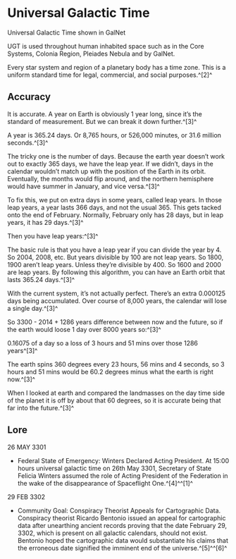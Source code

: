 # Universal Galactic Time
Universal Galactic Time shown in GalNet
 		 	 

UGT is used throughout human inhabited space such as in the Core Systems, Colonia Region, Pleiades Nebula and by GalNet.

Every star system and region of a planetary body has a time zone. This is a uniform standard time for legal, commercial, and social purposes.^[2]^

## Accuracy

It is accurate. A year on Earth is obviously 1 year long, since it’s the standard of measurement. But we can break it down further.^[3]^

A year is 365.24 days. Or 8,765 hours, or 526,000 minutes, or 31.6 million seconds.^[3]^ 

The tricky one is the number of days. Because the earth year doesn’t work out to exactly 365 days, we have the leap year. If we didn’t, days in the calendar wouldn’t match up with the position of the Earth in its orbit. Eventually, the months would flip around, and the northern hemisphere would have summer in January, and vice versa.^[3]^

To fix this, we put on extra days in some years, called leap years. In those leap years, a year lasts 366 days, and not the usual 365. This gets tacked onto the end of February. Normally, February only has 28 days, but in leap years, it has 29 days.^[3]^

Then you have leap years:^[3]^

The basic rule is that you have a leap year if you can divide the year by 4. So 2004, 2008, etc. But years divisible by 100 are not leap years. So 1800, 1900 aren’t leap years. Unless they’re divisible by 400. So 1600 and 2000 are leap years. By following this algorithm, you can have an Earth orbit that lasts 365.24 days.^[3]^

With the current system, it’s not actually perfect. There’s an extra 0.000125 days being accumulated. Over course of 8,000 years, the calendar will lose a single day.^[3]^

So 3300 - 2014 + 1286 years difference between now and the future, so if the earth would loose 1 day over 8000 years so:^[3]^

0.16075 of a day so a loss of 3 hours and 51 mins over those 1286 years^[3]^

The earth spins 360 degrees every 23 hours, 56 mins and 4 seconds, so 3 hours and 51 mins would be 60.2 degrees minus what the earth is right now.^[3]^

When I looked at earth and compared the landmasses on the day time side of the planet it is off by about that 60 degrees, so it is accurate being that far into the future.^[3]^

## Lore

26 MAY 3301

- Federal State of Emergency: Winters Declared Acting President. At 15:00 hours universal galactic time on 26th May 3301, Secretary of State Felicia Winters assumed the role of Acting President of the Federation in the wake of the disappearance of Spaceflight One.^[4]^^[1]^

29 FEB 3302

- Community Goal: Conspiracy Theorist Appeals for Cartographic Data. Conspiracy theorist Ricardo Bentonio issued an appeal for cartographic data after unearthing ancient records proving that the date February 29, 3302, which is present on all galactic calendars, should not exist. Bentonio hoped the cartographic data would substantiate his claims that the erroneous date signified the imminent end of the universe.^[5]^^[6]^
